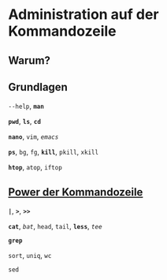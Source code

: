 # Administration auf der Kommandozeile

## Warum?

## Grundlagen

`--help`, **`man`**

**`pwd`**, **`ls`**, **`cd`**

**`nano`**, `vim`, _`emacs`_

**`ps`**, `bg`, `fg`,  **`kill`**, `pkill`, `xkill`

**`htop`**, `atop`, `iftop`

## [Power der Kommandozeile](https://de.wikipedia.org/wiki/Unix-Philosophie#Alles_ist_eine_Datei)

**`|`**, **`>`**, **`>>`**

**`cat`**, _`bat`_, `head`, `tail`, **`less`**, *`tee`*

**`grep`**

`sort`, `uniq`, `wc`

`sed`
